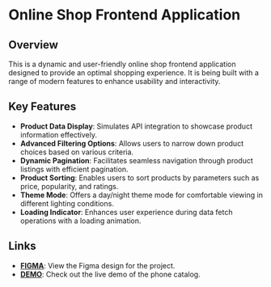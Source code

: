 # Online Shop Frontend Application

## Overview

This is a dynamic and user-friendly online shop frontend application designed to provide an optimal shopping experience. It is being built with a range of modern features to enhance usability and interactivity.

## Key Features

- **Product Data Display**: Simulates API integration to showcase product information effectively.
- **Advanced Filtering Options**: Allows users to narrow down product choices based on various criteria.
- **Dynamic Pagination**: Facilitates seamless navigation through product listings with efficient pagination.
- **Product Sorting**: Enables users to sort products by parameters such as price, popularity, and ratings.
- **Theme Mode**: Offers a day/night theme mode for comfortable viewing in different lighting conditions.
- **Loading Indicator**: Enhances user experience during data fetch operations with a loading animation.

## Links
- **[FIGMA](https://www.figma.com/design/T5ttF21UnT6RRmCQQaZc6L/Phone-catalog-(V2)-Original?node-id=0-1&node-type=CANVAS&t=Q5DeBMyG8sZxTU00-0)**: View the Figma design for the project.
- **[DEMO](https://meljaszuk.github.io/react_phone-catalog)**: Check out the live demo of the phone catalog.
